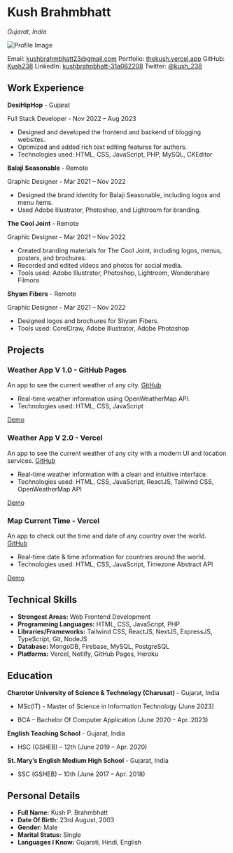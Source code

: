 <!-- <h1>Kush Brahmbhatt</h1>

_Gujarat, India_

![](Aspose.Words.4af56b91-d50a-450a-926e-5ce8375b7e73.001.png) kushbrahmbhatt23@gmail.com | [thekush.vercel.app ](http://soumyajit.vercel.app/) | ![](Aspose.Words.4af56b91-d50a-450a-926e-5ce8375b7e73.002.png)[ Kush238 ](https://github.com/soumyajit4419) | ![](Aspose.Words.4af56b91-d50a-450a-926e-5ce8375b7e73.003.png)[ kushbrahnbhatt-31a062208 ](https://www.linkedin.com/in/soumyajit4419) | [ @kush_238 ](https://twitter.com/%40soumyajit4419)![](Aspose.Words.4af56b91-d50a-450a-926e-5ce8375b7e73.004.png)![](Aspose.Words.4af56b91-d50a-450a-926e-5ce8375b7e73.005.png)

**Work Experience![](Aspose.Words.4af56b91-d50a-450a-926e-5ce8375b7e73.006.png)**

**DesiHipHop** _Gujarat_

Full Stack Developer _Nov 2022 – Aug 2023_

- Worked on all the designing the frontend and backend of these blogging website.
- Worked on optimizing and added rich text for the authors to make writing interesting.
- **Made using: HTML, CSS, JavaScript, PHP, MySQL, CKEditor**

**Balaji Seasonable** _Remote_

Graphic Designer _Mar 2021‑ Nov 2022_

- Worked on designign brand of Balaji Seasonable.
- Branding included: Logo, Hand Menu and also edited the pics of Rakhis.
- **Made on: Adobe Illustrator, Adobe Photoshop, Adobe Lightroom**

**The Cool Joint** _Remote_

Graphic Designer _Mar 2021‑ Nov 2022_

- Worked on the designing whole brand of The Cool Joint.
- Branding included: Logo, Hand Menus, Big XL Menus and Posters, Invitation Cards and Brochures.
- And recorded and edited the videos and photos of fast foods to post it on Instagram Reels.
- **Made on: Adobe Illustrator, Adobe Photoshop, Adobe Lightroom, Wondershare Filmora**

**Shyam Fibers** _Remote_

Graphic Designer _Mar 2021‑ Nov 2022_

- Worked on the designing logos and brochures of Shyam Fibers.
- **Made on: CorelDraw, Adobe Illustrator, Adobe Photoshop**

**Projects ![](Aspose.Words.4af56b91-d50a-450a-926e-5ce8375b7e73.007.png)**

**Weather App V 1.0** _GitHub Pages_ An app to see the current weather of any city. _[Github_ ](https://github.com/soumyajit4419/Bits-0f-C0de)\*

- This web application provides real-time weather information for locations around the world.Used static site generation resulting in faster load time and increasing efficiency.
- [Made ](https://soumyajitblogs.vercel.app/)using: **HTML, CSS, JavaScript, OpenWeatherMap API**
- [**https://kush238.github.io/weather-app/** ](https://kush238.github.io/weather-app/)

**Weather App V 2.0** _Vercel_

An app to see the current weather of any city with modern UI and location services. _[Github_ ](https://github.com/soumyajit4419/Chatify)\*

- This web application provides real-time weather information for locations around the world.Used static site generation resulting in faster load time and increasing efficiency.
- With a clean and intuitive interface, it allows users to quickly check the current weather conditions, temperature, humidity, wind speed, and more for their desired location.
- [Made ](https://soumyajitblogs.vercel.app/)using: **HTML, CSS, JavaScript, ReactsJS, Tailwind CSS, OpenWeatherMap API**
- [**https://weatherapp-kush.vercel.app/** ](https://weatherapp-kush.vercel.app/)

**Map Current Time** _Vercel_

An app to check out the time and date of any country over the world. _[Github_ ](https://github.com/soumyajit4419/Chatify)\*

- This web application provides real-time date & time information for countries around the world. With a clean and intuitive interface, it allows users to quickly check the current time & data of any country.
- [Made ](https://soumyajitblogs.vercel.app/)using: **HTML, CSS, JavaScript, Timezone Abstract API**
- [**https://current-time-map-kush.vercel.app/** ](https://current-time-map-kush.vercel.app/)

**Technical Skills![](Aspose.Words.4af56b91-d50a-450a-926e-5ce8375b7e73.008.png)**

**Strongest Areas** Web Frontend Development

**Programming Languages** HTML, CSS, JavaScript, PHP

**Libraries/Frameworks** Tailwind CSS, React.JS, Next.JS, Express.JS, Typescript, Git, Node.JS **Database** MongoDB, Firebase, MySQL, PostgreSQL

**Platforms** Vercel, Netlify, GitHub Pages, Heroku

**Education ![](Aspose.Words.4af56b91-d50a-450a-926e-5ce8375b7e73.009.png)**

**Charotor University of Science & Technology (Charusat)** _Gujarat, India_ MSc(IT) - Master of Science in Information Technology \*June. 2023 ‑ \*\*

- NA/10

**Charotor University of Science & Technology (Charusat)** _Gujarat, India_ BCA – Bachelor Of Computer Application _June. 2020 ‑ Apr. 2023_

- 5.67/10

**English Teaching School** _Gujarat, India_

HSC (GSHEB) – 12th _June. 2019 ‑ Apr. 2020_

- 63%

**St. Mary’s English Medium High School** _Gujarat, India_

SSC (GSHEB) – 10th _June. 2017 ‑ Apr. 2018_

- 68%

**Personal Details![](Aspose.Words.4af56b91-d50a-450a-926e-5ce8375b7e73.010.png)**

**Full Name** Kush P. Brahmbhatt **Date Of Birth** 23rd August, 2003 **Gender** Male

**Marital Status** Single

**Languages I Know** Gujarati, Hindi, English -->

# Kush Brahmbhatt

_Gujarat, India_

![Profile Image](https://avatars.githubusercontent.com/u/53259925?v=4)

Email: kushbrahmbhatt23@gmail.com
Portfolio: [thekush.vercel.app](http://soumyajit.vercel.app/)
GitHub: [Kush238](https://github.com/soumyajit4419)
LinkedIn: [kushbrahnbhatt-31a062208](https://www.linkedin.com/in/soumyajit4419)
Twitter: [@kush_238](https://twitter.com/%40soumyajit4419)

## Work Experience

**DesiHipHop** - Gujarat

Full Stack Developer - Nov 2022 – Aug 2023

- Designed and developed the frontend and backend of blogging websites.
- Optimized and added rich text editing features for authors.
- Technologies used: HTML, CSS, JavaScript, PHP, MySQL, CKEditor

**Balaji Seasonable** - Remote

Graphic Designer - Mar 2021 – Nov 2022

- Designed the brand identity for Balaji Seasonable, including logos and menu items.
- Used Adobe Illustrator, Photoshop, and Lightroom for branding.

**The Cool Joint** - Remote

Graphic Designer - Mar 2021 – Nov 2022

- Created branding materials for The Cool Joint, including logos, menus, posters, and brochures.
- Recorded and edited videos and photos for social media.
- Tools used: Adobe Illustrator, Photoshop, Lightroom, Wondershare Filmora

**Shyam Fibers** - Remote

Graphic Designer - Mar 2021 – Nov 2022

- Designed logos and brochures for Shyam Fibers.
- Tools used: CorelDraw, Adobe Illustrator, Adobe Photoshop

## Projects

### Weather App V 1.0 - GitHub Pages

An app to see the current weather of any city. [GitHub](https://github.com/soumyajit4419/Bits-0f-C0de)

- Real-time weather information using OpenWeatherMap API.
- Technologies used: HTML, CSS, JavaScript

[Demo](https://kush238.github.io/weather-app/)

### Weather App V 2.0 - Vercel

An app to see the current weather of any city with a modern UI and location services. [GitHub](https://github.com/soumyajit4419/Chatify)

- Real-time weather information with a clean and intuitive interface.
- Technologies used: HTML, CSS, JavaScript, ReactJS, Tailwind CSS, OpenWeatherMap API

[Demo](https://weatherapp-kush.vercel.app/)

### Map Current Time - Vercel

An app to check out the time and date of any country over the world. [GitHub](https://github.com/soumyajit4419/Chatify)

- Real-time date & time information for countries around the world.
- Technologies used: HTML, CSS, JavaScript, Timezone Abstract API

[Demo](https://current-time-map-kush.vercel.app/)

## Technical Skills

- **Strongest Areas:** Web Frontend Development
- **Programming Languages:** HTML, CSS, JavaScript, PHP
- **Libraries/Frameworks:** Tailwind CSS, ReactJS, NextJS, ExpressJS, TypeScript, Git, NodeJS
- **Database:** MongoDB, Firebase, MySQL, PostgreSQL
- **Platforms:** Vercel, Netlify, GitHub Pages, Heroku

## Education

**Charotor University of Science & Technology (Charusat)** - Gujarat, India

- MSc(IT) - Master of Science in Information Technology (June 2023)

- BCA – Bachelor Of Computer Application (June 2020 – Apr. 2023)

**English Teaching School** - Gujarat, India

- HSC (GSHEB) – 12th (June 2019 – Apr. 2020)

**St. Mary’s English Medium High School** - Gujarat, India

- SSC (GSHEB) – 10th (June 2017 – Apr. 2018)

## Personal Details

- **Full Name:** Kush P. Brahmbhatt
- **Date Of Birth:** 23rd August, 2003
- **Gender:** Male
- **Marital Status:** Single
- **Languages I Know:** Gujarati, Hindi, English
